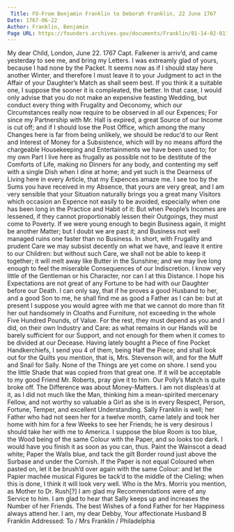 ```yaml
---
 Title: FO-From Benjamin Franklin to Deborah Franklin, 22 June 1767
Date: 1767-06-22
Author: Franklin, Benjamin
Page URL: https://founders.archives.gov/documents/Franklin/01-14-02-0113
---
```


My dear Child,
London, June 22. 1767
Capt. Falkener is arriv’d, and came yesterday to see me, and bring my Letters. I was extreamly glad of yours, because I had none by the Packet.
It seems now as if I should stay here another Winter, and therefore I must leave it to your Judgment to act in the Affair of your Daughter’s Match as shall seem best. If you think it a suitable one, I suppose the sooner it is compleated, the better. In that case, I would only advise that you do not make an expensive feasting Wedding, but conduct every thing with Frugality and Oeconomy, which our Circumstances really now require to be observed in all our Expences; For since my Partnership with Mr. Hall is expired, a great Source of our Income is cut off; and if I should lose the Post Office, which among the many Changes here is far from being unlikely, we should be reduc’d to our Rent and Interest of Money for a Subsistence, which will by no means afford the chargeable Housekeeping and Entertainments we have been used to; for my own Part I live here as frugally as possible not to be destitute of the Comforts of Life, making no Dinners for any body, and contenting my self with a single Dish when I dine at home; and yet such is the Dearness of Living here in every Article, that my Expences amaze me. I see too by the Sums you have received in my Absence, that yours are very great, and I am very sensible that your Situation naturally brings you a great many Visitors which occasion an Expence not easily to be avoided, especially when one has been long in the Practice and Habit of it: But when People’s Incomes are lessened, if they cannot proportionably lessen their Outgoings, they must come to Poverty. If we were young enough to begin Business again, it might be another Matter; but I doubt we are past it; and Business not well managed ruins one faster than no Business. In short, with Frugality and prudent Care  we may subsist decently on what we have, and leave it entire to our Children: but without such Care, we shall not be able to keep it together; it will melt away like Butter in the Sunshine; and we may live long enough to feel the miserable Consequences of our Indiscretion.
I know very little of the Gentleman or his Character, nor can I at this Distance. I hope his Expectations are not great of any Fortune to be had with our Daughter before our Death. I can only say, that if he proves a good Husband to her, and a good Son to me, he shall find me as good a Father as I can be: but at present I suppose you would agree with me that we cannot do more than fit her out handsomely in Cloaths and Furniture, not exceeding in the whole Five Hundred Pounds, of Value. For the rest, they must depend as you and I did, on their own Industry and Care: as what remains in our Hands will be barely sufficient for our Support, and not enough for them when it comes to be divided at our Decease.
Having lately bought a Piece of fine Pocket Handkerchiefs, I send you 4 of them, being Half the Piece; and shall look out for the Quilts you mention, that is, Mrs. Stevenson will, and for the Muff and Snail for Sally. None of the Things are yet come on shore.
I send you the little Shade that was copied from that great one. If it will be acceptable to my good Friend Mr. Roberts, pray give it to him.
Our Polly’s Match is quite broke off. The Difference was about Money-Matters. I am not displeas’d at it, as I did not much like the Man, thinking him a mean-spirited mercenary Fellow, and not worthy so valuable a Girl as she is in every Respect, Person, Fortune, Temper, and excellent Understanding.
Sally Franklin is well; her Father who had not seen her for a twelve month, came lately and took her home with him for a few Weeks to see her Friends; he is very desirous I should take her with me to America.
I suppose the blue Room is too blue, the Wood being of the same Colour with the Paper, and so looks too dark. I would have you finish it as soon as you can, thus. Paint the Wainscot a dead white; Paper the Walls blue, and tack the gilt Border round just above the Surbase and under the Cornish. If the Paper is not equal Coloured when pasted on, let it be brush’d over again with the same Colour: and let the Papier machée musical Figures be tack’d to the middle of the Cieling; when this is done, I think it will look very well.
Who is the Mrs. Morris you mention, as Mother to Dr. Rush[?] I am glad my Recommendations were of any Service to him.
I am glad to hear that Sally keeps up and increases the Number of her Friends. The best Wishes of a fond Father for her Happiness always attend her. I am, my dear Debby, Your affectionate Husband
B Franklin
 Addressed: To / Mrs Franklin / Philadelphia
